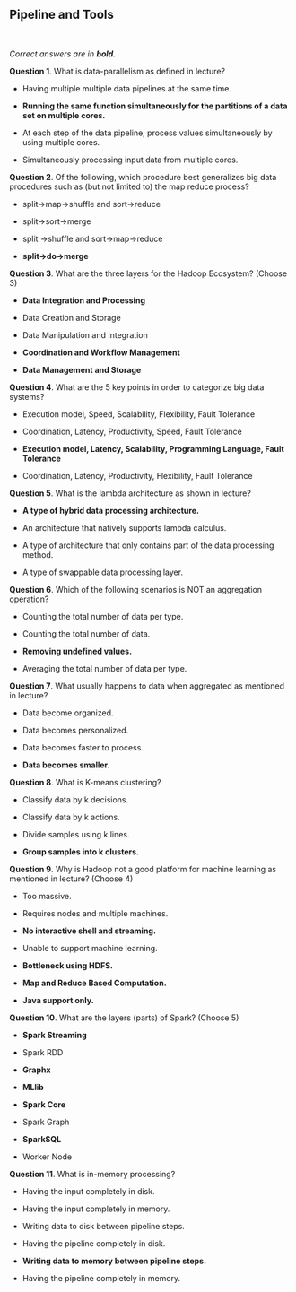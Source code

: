 ## Pipeline and Tools
<br>

_Correct answers are in **bold**._
<br>

**Question 1**. What is data-parallelism as defined in lecture?

* Having multiple multiple data pipelines at the same time.

* **Running the same function simultaneously for the partitions of a data set on multiple cores.**

* At each step of the data pipeline, process values simultaneously by using multiple cores.

* Simultaneously processing input data from multiple cores.


**Question 2**. Of the following, which procedure best generalizes big data procedures such as (but not limited to) the map reduce process?

* split->map->shuffle and sort->reduce

* split->sort->merge

* split ->shuffle and sort->map->reduce

* **split->do->merge**


**Question 3**. What are the three layers for the Hadoop Ecosystem? (Choose 3)

* **Data Integration and Processing**

* Data Creation and Storage

* Data Manipulation and Integration

* **Coordination and Workflow Management**

* **Data Management and Storage**


**Question 4**. What are the 5 key points in order to categorize big data systems?

* Execution model, Speed, Scalability, Flexibility, Fault Tolerance

* Coordination, Latency, Productivity, Speed, Fault Tolerance

* **Execution model, Latency, Scalability, Programming Language, Fault Tolerance**

* Coordination, Latency, Productivity, Flexibility, Fault Tolerance


**Question 5**. What is the lambda architecture as shown in lecture?

* **A type of hybrid data processing architecture.**

* An architecture that natively supports lambda calculus.

* A type of architecture that only contains part of the data processing method.

* A type of swappable data processing layer.


**Question 6**. Which of the following scenarios is NOT an aggregation operation?

* Counting the total number of data per type.

* Counting the total number of data.

* **Removing undefined values.**

* Averaging the total number of data per type.


**Question 7**. What usually happens to data when aggregated as mentioned in lecture?

* Data become organized.

* Data becomes personalized.

* Data becomes faster to process.

* **Data becomes smaller.**


**Question 8**. What is K-means clustering?

* Classify data by k decisions.

* Classify data by k actions.

* Divide samples using k lines.

* **Group samples into k clusters.**


**Question 9**. Why is Hadoop not a good platform for machine learning as mentioned in lecture? (Choose 4)

* Too massive.

* Requires nodes and multiple machines.

* **No interactive shell and streaming.**

* Unable to support machine learning.

* **Bottleneck using HDFS.**

* **Map and Reduce Based Computation.**

* **Java support only.**


**Question 10**. What are the layers (parts) of Spark? (Choose 5)

* **Spark Streaming**

* Spark RDD

* **Graphx**

* **MLlib**

* **Spark Core**

* Spark Graph

* **SparkSQL**

* Worker Node


**Question 11**. What is in-memory processing?

* Having the input completely in disk.

* Having the input completely in memory.

* Writing data to disk between pipeline steps.

* Having the pipeline completely in disk.

* **Writing data to memory between pipeline steps.**

* Having the pipeline completely in memory.
